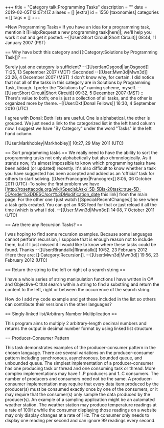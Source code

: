 +++
title = "Category talk:Programming Tasks"
description = ""
date = 2019-02-05T12:07:41Z
aliases = []
[extra]
id = 1550
[taxonomies]
categories = []
tags = []
+++

=New Programming Tasks=
If you have an idea for a programming task, mention it  [[Help:Request a new programming task|here]]; we'll help you work it out and get it posted. --[[User:Short Circuit|Short Circuit]] 08:44, 11 January 2007 (PST)

== Why have both this category and [[:Category:Solutions by Programming Task]]? ==

Surely just one category is sufficient? --[[User:IanOsgood|IanOsgood]] 11:25, 13 September 2007 (MDT)
:Seconded --[[User:Mwn3d|Mwn3d]] 23:26, 4 December 2007 (MST)
:I don't know why, for certain.  I did notice that not all of the tasks in this category are in Solutions by Programming Task, though. I prefer the "Solutions by" naming scheme, myself. --[[User:Short Circuit|Short Circuit]] 09:32, 5 December 2007 (MST)
:: There's value to both; one is just a collection of all tasks, and the other is organized more by theme. –[[User:Dkf|Donal Fellows]] 16:30, 4 September 2010 (UTC)

I agree with Donal: Both lists are useful. One is alphabetical, the other is grouped. We just need a link to the categorized list in the left hand column now. I suggest we have "By Category" under the word "Tasks" in the left hand column.

[[User:Markhobley|Markhobley]] 10:27, 29 May 2011 (UTC)

== Sort programming tasks ==
We really need to have the ability to sort the programming tasks not only alphabetically but also chronologically. As it stands now, it's almost impossible to know which programming tasks have been added (or updated) recently. It's also difficult to know whether a task you have suggested has been accepted and added as an 'official' task for others to start solving.
[[User:Francogrex|Francogrex]] 8:05, 06 October 2011 (UTC)
:To solve the first problem we have [http://rosettacode.org/wiki/Special:Ask/-5B-5BIs-20task::true-5D-5D/order%3DDESC/sort%3DModification_date this link] from the main page. For the other one I just watch [[Special:RecentChanges]] to see when a task gets created. You can get an RSS feed for that or just reload it all the time (which is what I do). --[[User:Mwn3d|Mwn3d]] 14:08, 7 October 2011 (UTC)

== Are there any Recursion Tasks? ==

I was hoping to find some recursion examples. Because some languages cannot perform recursion, I suppose that is enough reason not to include them, but if I just missed it I would like to know where these tasks could be found.
Thanks --[[User:Rlrandallx|Rlrandallx]] 10:52, 23 February 2012
:Here they are: [[:Category:Recursion]]. --[[User:Mwn3d|Mwn3d]] 19:56, 23 February 2012 (UTC)

== Return the string to the left or right of a search string ==

I have a whole series of string manipulation functions I have written in C# and Objective-C that search within a string to find a substring and return the content to the left, right or between the occurrence of the search string.

How do I add my code example and get these included in the list so others can contribute their versions in the other languages?

== Singly-linked list/Arbitrary Number Multiplication ==

This program aims to multiply 2 arbitrary-length decimal numbers and returns the output in decimal number format by using linked list structure.

== Producer-Consumer Pattern

This task demonstrates examples of the producer-consumer pattern in the chosen language. There are several variations on the producer-consumer pattern including synchronous, asynchronous, bounded queue, and unbounded queue. The simplest implementation of a producer-consumer has one producing task or thread and one consuming task or thread. More complex implementations may have 1..P producers and 1..C consumers. The number of producers and consumers need not be the same. A producer-consumer implementation may require that every data item produced by the producer(s) must be consumed exactly once by one of the consumers, or it may require that the consumer(s) only sample the data produced by the producer(s). An example of a sampling application might be an automated weather station. The weather station may produce temperature readings at a rate of 100Hz while the consumer displaying those readings on a website may only display changes at a rate of 1Hz. The consumer only needs to display one reading per second and can ignore 99 readings every second.
